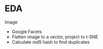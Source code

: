 # EDA

Image

- Google Facets
- Flatten image to a vector, project to t-SNE
- Calculate md5 hash to find duplicates
